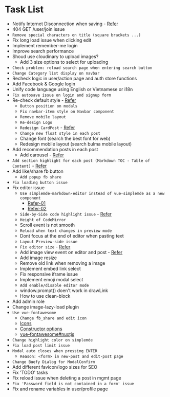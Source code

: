 # Task List

- Notify Internet Disconnection when saving - [Refer](https://nuxtjs.org/api/$nuxt)
- 404 GET /user/join issue
- `Remove special characters on title (square brackets ...)`
- Fix long load issue when clicking edit
- Implement remember-me login
- Improve search performance
- Shoud use cloudinary to upload images?
  - Add 3 size options to select for uploading
- `Check problem: reload search page when entering search button`
- `Change Category list display on navbar`
- Recheck logic in user/action page and auth store functions
- Add Facebook & Google login
- Unify code language using English or Vietnamese or i18n
- `Fix autosave issue on login and signup form`
- Re-check default style - [Refer](https://dev.to/overscoremedia/use-bulma-and-fontawesome-5-with-nuxt-js-11le)
  - `Button position on modals`
  - `Fix navbar-item style on Navbar component`
  - `Remove mobile layout`
  - `Re-design Logo`
  - `Redesign CardPost` - [Refer](https://www.hackster.io/)
  - `Change new float style in each post`
  - Change font (search the best font for web)
  - Redesign mobile layout (search bulma mobile layout)
- Add recommendation posts in each post
  - Add carousel - [Refer](https://buefy.org/documentation/carousel/)
- `Add section highlight for each post (Markdown TOC - Table of Content)` - [Refer](https://www.jqueryscript.net/blog/best-table-contents-plugins.html)
- Add like/share fb button
  - `Add popup fb share`
- `Fix loading button issue`
- Fix editor issue
  - `Use simplemde-markdown-editor instead of vue-simplemde as a new component`
    - [Refer-01](https://github.com/F-loat/vue-simplemde/blob/master/src/index.vue)
    - [Refer-02](https://github.com/ththth0303/laravel-vue-coreui/blob/editor/resources/assets/js/admin/views/markdown/index.vue)
  - `Side-by-Side code highlight issue` - [Refer](https://github.com/sparksuite/simplemde-markdown-editor/blob/master/src/css/simplemde.css)
  - `Height of CodeMirror`
  - Scroll event is not smooth
  - `Reload when text changes in preview mode`
  - Dont focus at the end of editor when pasting text
  - `Layout Preview-side issue`
  - `Fix editor size` - [Refer](https://viblo.asia/posts/aWj53LAGK6m/edit)
  - Add image view event on editor and post - [Refer](https://codemirror.net/doc/manual.html#events)
  - Add image resize
  - Remove old link when removing a image
  - Implement embed link select
  - Fix responsive iframe issue
  - Implement emoji modal select
  - `Add enable/disable editor mode`
  - window.prompt() doen't work in drawLink
  - How to use clean-block
- Add admin role
- Change image-lazy-load plugin
- `Use vue-fontawesome`
  - `Change fb_share and edit icon`
  - [Icons](https://buefy.org/documentation/start/)
  - [Constructor options](https://buefy.org/documentation/constructor-options/)
  - [vue-fontawesome#nuxtjs](https://www.npmjs.com/package/@fortawesome/vue-fontawesome#nuxtjs)
- `Change highlight color on simplemde`
- `Fix load post limit issue`
- `Modal auto closes when pressing ENTER`
  - `Reason: <form> in new-post and edit-post page`
- `Change Buefy Dialog for ModalConfirm`
- Add different favicon/logo sizes for SEO
- Fix 'TODO' tasks
- Fix reload issue when deleting a post in mgmt page
- `Fix 'Password field is not contained in a form' issue`
- Fix and rename variables in user/profile page